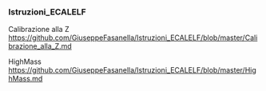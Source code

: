 ### Istruzioni_ECALELF

Calibrazione alla Z
https://github.com/GiuseppeFasanella/Istruzioni_ECALELF/blob/master/Calibrazione_alla_Z.md

HighMass
https://github.com/GiuseppeFasanella/Istruzioni_ECALELF/blob/master/HighMass.md
